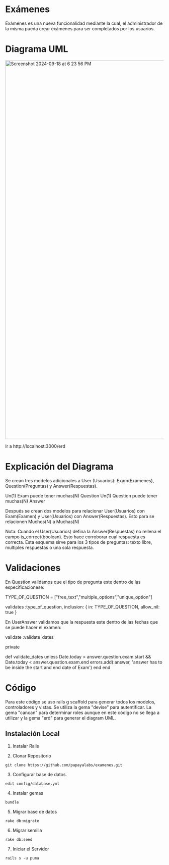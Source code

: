 Exámenes
===========================================================

Exámenes es una nueva funcionalidad mediante la cual, el administrador de la misma pueda crear exámenes para ser completados por los usuarios.

Diagrama UML 
===========================================================

<img width="1200" alt="Screenshot 2024-09-18 at 6 23 56 PM" src="https://github.com/user-attachments/assets/1f0a80e5-1f02-4280-919a-8f50f73ffdef">


Ir a http://localhost:3000/erd

Explicación del Diagrama
===========================================================

Se crean tres modelos adicionales a User (Usuarios): Exam(Exámenes), Question(Preguntas) y Answer(Respuestas). 

Un(1) Exam puede tener muchas(N) Question
Un(1) Question puede tener muchas(N) Answer

Después se crean dos modelos para relacionar User(Usuarios) con Exam(Examen) y User(Usuarios) con Answer(Respuestas). Esto para se relacionen Muchos(N) a Muchas(N)

Nota: Cuando el User(Usuarios) defina la Answer(Respuestas) no rellena el campo is_correct(boolean). Esto hace corroborar cual respuesta es correcta. Esta esquema sirve para los 3 tipos de preguntas: texto libre, multiples respuestas o una sola respuesta.


Validaciones
===========================================================

En Question validamos que el tipo de pregunta este dentro de las especificacionese:

  TYPE_OF_QUESTION = ["free_text","multiple_options","unique_option"]

  validates :type_of_question, inclusion: { in: TYPE_OF_QUESTION, allow_nil: true }

En UserAnswer validamos que la respuesta este dentro de las fechas que se puede hacer el examen:

  validate :validate_dates

  private

  def validate_dates
    unless Date.today > answer.question.exam.start && Date.today < answer.question.exam.end
      errors.add(:answer, 'answer has to be inside the start and end date of Exam')
    end
  end

Código
===========================================================

Para este código se uso rails g scaffold para generar todos los modelos, controladores y vistas. Se utiliza la gema "devise" para autentificar. La gema "cancan" para determinar roles aunque en este código no se llega a utilizar y la gema "erd" para generar el diagram UML.

Instalación Local
------------------

  1. Instalar Rails

  2. Clonar Repositorio

    git clone https://github.com/papayalabs/examenes.git

  3. Configurar base de datos.

    edit config/database.yml

  4. Instalar gemas

    bundle

  5. Migrar base de datos

    rake db:migrate

  6. Migrar semilla

    rake db:seed

  7. Iniciar el Servidor

    rails s -u puma



